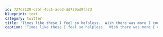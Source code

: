 ```yaml
---
id: 727d7120-c2bf-4cc1-ace3-dd729ad9fa73
blueprint: text
category: twitter
title: 'Times like these I feel so helpless.  Wish there was more I could do.'
caption: 'Times like these I feel so helpless.  Wish there was more I could do.'
---
```

